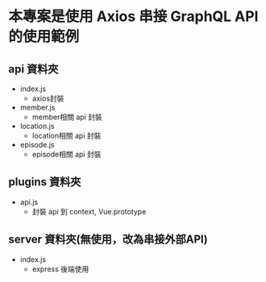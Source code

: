 # 本專案是使用 Axios 串接 GraphQL API 的使用範例

## api 資料夾
- index.js
  - axios封裝
- member.js
  - member相關 api 封裝
- location.js
  - location相關 api 封裝
- episode.js
  - episode相關 api 封裝

## plugins 資料夾
- api.js
  - 封裝 api 到 context, Vue.prototype

## server 資料夾(無使用，改為串接外部API)
- index.js
  - express 後端使用